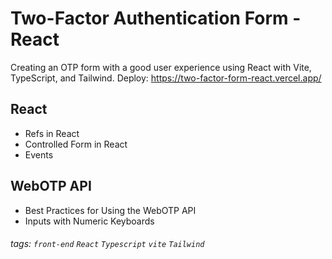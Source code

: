 # Two-Factor Authentication Form - React

Creating an OTP form with a good user experience using React with Vite, TypeScript, and Tailwind.
Deploy: https://two-factor-form-react.vercel.app/

## React

- Refs in React
- Controlled Form in React
- Events

## WebOTP API

- Best Practices for Using the WebOTP API
- Inputs with Numeric Keyboards

###### tags: `front-end` `React` `Typescript` `vite` `Tailwind`
